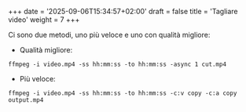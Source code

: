 +++
date = '2025-09-06T15:34:57+02:00'
draft = false
title = 'Tagliare video'
weight = 7
+++


Ci sono due metodi, uno più veloce e uno con qualità migliore:

- Qualità migliore:

`ffmpeg -i video.mp4 -ss hh:mm:ss -to hh:mm:ss -async 1 cut.mp4`

- Più veloce:

`ffmpeg -i video.mp4 -ss hh:mm:ss -to hh:mm:ss -c:v copy -c:a copy output.mp4`